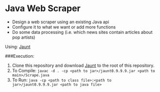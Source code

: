 # Java Web Scraper

- Design a web scraper using an existing Java api
- Configure it to what we want or add more functions
- Do some data processing (i.e. which news sites contain articles about pop artists)

Using: <a href="http://jaunt-api.com/index.htm">Jaunt</a>



###Execution:
1. Clone this repository and download <a href="http://jaunt-api.com/download.htm">Jaunt</a> to the root of this repository.
2. To Compile: ```javac -d . -cp <path to jar>/jaunt0.9.9.9.jar <path to main>/Scrape.java```
3. To Run: ```java -cp <path to class file>:<path to jar>/jaunt0.9.9.9.jar <path to java file>```
